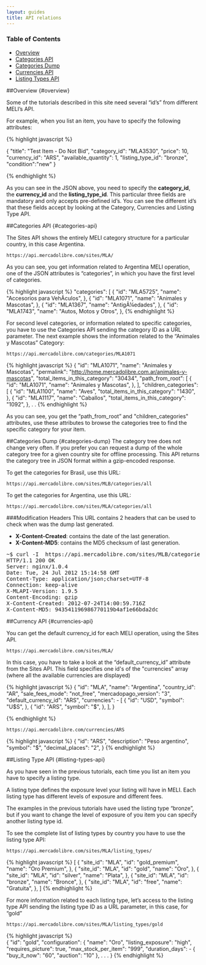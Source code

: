 ```yaml
---
layout: guides
title: API relations
---
```


### Table of Contents
- [Overview](#overview)
- [Categories API](#categories-api)
- [Categories Dump](#categories-dump)
- [Currencies API](#currencies-api)
- [Listing Types API](#listing-types-api)


##Overview {#overview}

Some of the tutorials described in this site need several “id’s” from different MELI’s API.

For example, when you list an item, you have to specify the following attributes:

{% highlight javascript %}

{
"title": "Test Item - Do Not Bid",
"category_id": "MLA3530",
"price": 10,
"currency_id": "ARS",
"available_quantity": 1,
"listing_type_id": "bronze",
"condition":"new"
}

{% endhighlight %}

As you can see in the JSON above, you need to specify the **category_id**, the **currency_id** and the **listing_type_id**. This particular three fields are mandatory and only accepts pre-defined id’s. You can see the different id’s that these fields accept by looking at the Category, Currencies and Listing Type API.



##Categories API {#categories-api}

The Sites API shows the entirely MELI category structure for a particular country, in this case Argentina.

	https://api.mercadolibre.com/sites/MLA/  
As you can see, you get information related to Argentina MELI operation, one of the JSON attributes is “categories”, in which you have the first level of categories.

{% highlight javascript %}
"categories": [
{
"id": "MLA5725",
"name": "Accesorios para VehÃ­culos",
},
{
"id": "MLA1071",
"name": "Animales y Mascotas",
},
{
"id": "MLA1367",
"name": "AntigÃ¼edades",
},
{
"id": "MLA1743",
"name": "Autos, Motos y Otros",
},
{% endhighlight %}


For second level categories, or information related to specific categories, you have to use the Categories API sending the category ID as a URL parameter. The next example shows the information related to the “Animales y Mascotas” Category:

	https://api.mercadolibre.com/categories/MLA1071

{% highlight javascript %}
{
"id": "MLA1071",
"name": "Animales y Mascotas",
"permalink": "http://home.mercadolibre.com.ar/animales-y-mascotas",
"total_items_in_this_category": "30434",
"path_from_root": [
	{
	"id": "MLA1071",
	"name": "Animales y Mascotas",
	},
],
"children_categories": [
{
"id": "MLA1100",
"name": "Aves",
"total_items_in_this_category": "1430",
},
{
"id": "MLA1117",
"name": "Caballos",
"total_items_in_this_category": "1092",
},
.
.
{% endhighlight %}

As you can see, you get the “path_from_root” and "children_categories" attributes, use these attributes to browse the categories tree to find the specific category for your item.

##Categories Dump {#categories-dump}
The category tree does not change very often. If you prefer you can request a dump of the whole category tree for a given country site for offline processing.
This API returns the category tree in JSON format within a gzip-encoded response.

To get the categories for Brasil, use this URL:

	https://api.mercadolibre.com/sites/MLB/categories/all

To get the categories for Argentina, use this URL:

	https://api.mercadolibre.com/sites/MLA/categories/all

###Modification Headers
This URL contains 2 headers that can be used to check when was the dump last generated.

- **X-Content-Created**: contains the date of the last generation.
- **X-Content-MD5**: contains the MD5 checksum of last generation.

<pre class='terminal'>
~$ curl -I  https://api.mercadolibre.com/sites/MLB/categories/all
HTTP/1.1 200 OK
Server: nginx/1.0.4
Date: Tue, 24 Jul 2012 15:14:58 GMT
Content-Type: application/json;charset=UTF-8
Connection: keep-alive
X-MLAPI-Version: 1.9.5
Content-Encoding: gzip
X-Content-Created: 2012-07-24T14:00:59.716Z
X-Content-MD5: 943541196986770119b4af1e66bda2dc
</pre>



##Currency API {#currencies-api}

You can get the default currency_id for each MELI operation, using the Sites API.

	https://api.mercadolibre.com/sites/MLA/
In this case, you have to take a look at the “default_currency_id” attribute from the Sites API. This field specifies one id's of the "currencies" array (where all the available currencies are displayed)


{% highlight javascript %}
{
"id": "MLA",
"name": "Argentina",
"country_id": "AR",
"sale_fees_mode": "not_free",
"mercadopago_version": "3",
"default_currency_id": "ARS",
"currencies": - [
{
"id": "USD",
"symbol": "U$S",
},
{
"id": "ARS",
"symbol": "$",
},
],
}

{% endhighlight %}  
  
	https://api.mercadolibre.com/currencies/ARS
{% highlight javascript %}
{
"id": "ARS",
"description": "Peso argentino",
"symbol": "$",
"decimal_places": "2",
}
{% endhighlight %}




##Listing Type API {#listing-types-api}

As you have seen in the previous tutorials, each time you list an item you have to specify a listing type.

A listing type defines the exposure level your listing will have in MELI. Each listing type has different levels of exposure and different fees.

The examples in the previous tutorials have used the listing type “bronze”, but if you want to change the level of exposure of you item you can specify another listing type id.

To see the complete list of listing types by country you have to use the listing type API:

	https://api.mercadolibre.com/sites/MLA/listing_types/

{% highlight javascript %}
[
{
"site_id": "MLA",
"id": "gold_premium",
"name": "Oro Premium",
},
{
"site_id": "MLA",
"id": "gold",
"name": "Oro",
},
{
"site_id": "MLA",
"id": "silver",
"name": "Plata",
},
{
"site_id": "MLA",
"id": "bronze",
"name": "Bronce",
},
{
"site_id": "MLA",
"id": "free",
"name": "Gratuita",
},
]
{% endhighlight %}

For more information related to each listing type, let’s access to the listing type API sending the listing type ID as a URL parameter, in this case, for “gold”

	https://api.mercadolibre.com/sites/MLA/listing_types/gold

{% highlight javascript %}	
{
"id": "gold",
"configuration": {
"name": "Oro",
"listing_exposure": "high",
"requires_picture": true,
"max_stock_per_item": "999",
"duration_days": - {
"buy_it_now": "60",
"auction": "10"
},
.
.
.
}
{% endhighlight %}
